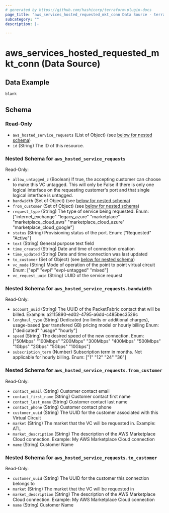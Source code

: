 ```yaml
---
# generated by https://github.com/hashicorp/terraform-plugin-docs
page_title: "aws_services_hosted_requested_mkt_conn Data Source - terraform-provider-packetfabric"
subcategory: ""
description: |-

---
```


# aws_services_hosted_requested_mkt_conn (Data Source)


## Data Example

```terraform
blank
```

## Schema

### Read-Only

- `aws_hosted_service_requests` (List of Object) (see [below for nested schema](#nestedatt--aws_hosted_service_requests))
- `id` (String) The ID of this resource.

<a id="nestedatt--aws_hosted_service_requests"></a>
### Nested Schema for `aws_hosted_service_requests`

Read-Only:

- `allow_untagged_z` (Boolean) If true, the accepting customer can choose to make this VC untagged. This will only be False if there is only one logical interface on the requesting customer's port and that single logical interface is untagged.
- `bandwidth` (Set of Object) (see [below for nested schema](#nestedobjatt--aws_hosted_service_requests--bandwidth))
- `from_customer` (Set of Object) (see [below for nested schema](#nestedobjatt--aws_hosted_service_requests--from_customer))
- `request_type` (String) The type of service being requested.
      Enum: ["internet_exchange" "legacy_azure" "marketplace" "marketplace_cloud_aws" "marketplace_cloud_azure" "marketplace_cloud_google"]
- `status` (String) Provisioning status of the port.
      Enum: ["Requested" "Active"]
- `text` (String) General purpose text field
- `time_created` (String) Date and time of connection creation
- `time_updated` (String) Date and time connection was last updated
- `to_customer` (Set of Object) (see [below for nested schema](#nestedobjatt--aws_hosted_service_requests--to_customer))
- `vc_mode` (String) Mode of operation of the point to point virtual circuit
      Enum: ["epl" "evpl" "evpl-untagged" "mixed"]
- `vc_request_uuid` (String) UUID of the service request

<a id="nestedobjatt--aws_hosted_service_requests--bandwidth"></a>
### Nested Schema for `aws_hosted_service_requests.bandwidth`

Read-Only:

- `account_uuid` (String) The UUID of the PacketFabric contact that will be billed.
      Example: a2115890-ed02-4795-a6dd-c485bec3529c
- `longhaul_type` (String) Dedicated (no limits or additional charges), usage-based (per transfered GB) pricing model or hourly billing
      Enum: ["dedicated" "usage" "hourly"]
- `speed` (String) The desired speed of the new connection.
      Enum: ["50Mbps" "100Mbps" "200Mbps" "300Mbps" "400Mbps" "500Mbps" "1Gbps" "2Gbps" "5Gbps" "10Gbps"]
- `subscription_term` (Number) Subscription term in months. Not applicable for hourly billing.
      Enum: ["1" "12" "24" "36"]


<a id="nestedobjatt--aws_hosted_service_requests--from_customer"></a>
### Nested Schema for `aws_hosted_service_requests.from_customer`

Read-Only:

- `contact_email` (String) Customer contact email
- `contact_first_name` (String) Customer contact first name
- `contact_last_name` (String) Customer contact last name
- `contact_phone` (String) Customer contact phone
- `customer_uuid` (String) The UUID for the customer associated with this Virtual Circuit
- `market` (String) The market that the VC will be requested in.
      Example: ATL
- `market_description` (String) The description of the AWS Marketplace Cloud connection.
      Example: My AWS Marketplace Cloud connection
- `name` (String) Customer Name


<a id="nestedobjatt--aws_hosted_service_requests--to_customer"></a>
### Nested Schema for `aws_hosted_service_requests.to_customer`

Read-Only:

- `customer_uuid` (String) The UUID for the customer this connection belongs to
- `market` (String) The market that the VC will be requested in
- `market_description` (String) The description of the AWS Marketplace Cloud connection.
      Example: My AWS Marketplace Cloud connection
- `name` (String) Customer Name

